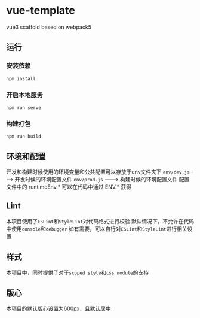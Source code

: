 # vue-template
vue3 scaffold based on webpack5

## 运行

### 安装依赖
```shell
npm install
```

### 开启本地服务
```shell
npm run serve
```

### 构建打包
```shell
npm run build
```

## 环境和配置
开发和构建时候使用的环境变量和公共配置可以存放于env文件夹下
`env/dev.js` ---> 开发时候的环境配置文件
`env/prod.js` ---> 构建时候的环境配置文件
配置文件中的 runtimeEnv.* 可以在代码中通过 ENV.* 获得

## Lint
本项目使用了`ESLint`和`StyleLint`对代码格式进行校验
默认情况下，不允许在代码中使用`console`和`debugger`
如有需要，可以自行对`ESLint`和`StyleLint`进行相关设置

## 样式
本项目中，同时提供了对于`scoped style`和`css module`的支持

## 版心
本项目的默认版心设置为600px，且默认居中